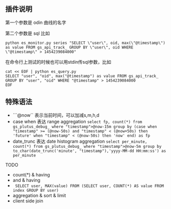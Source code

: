 ## 插件说明

第一个参数是 odin 曲线的名字

第二个参数是 sql 比如

```
python es_monitor.py series "SELECT \"user\", oid, max(\"@timestamp\") as value FROM gs_api_track_ GROUP BY \"user\", oid WHERE \"@timestamp\" > 1454239084000"
```

在命令行上测试的时候也可以用stdin传sql参数，比如

```
cat << EOF | python es_query.py
SELECT "user", "oid", max("@timestamp") as value FROM gs_api_track_ GROUP BY "user", "oid" WHERE "@timestamp" > 1454239084000
EOF
```
## 特殊语法

* ```@now`` 表示当前时间，可以加减s,m,h,d
* case when 表达 range aggregation ```select fp, count(*) from gs_plutus_debug_ where "timestamp">@now-15m group by (case when "timestamp" >= (@now-50s) and "timestamp" < (@now+50s) then 'future' when "timestamp" < (@now-50s) then 'now' end) as fp```
* date_trunc 表达 date histogram aggregation ```select per_minute, count(*) from gs_plutus_debug_ where "timestamp">@now-5m group by to_char(date_trunc('minute', "timestamp"),'yyyy-MM-dd HH:mm:ss') as per_minute```

TODO

* count(*) & having
* and & having
* ``` SELECT user, MAX(value) FROM (SELECT user, COUNT(*) AS value FROM index GROUP BY user)```
* aggregation & sort & limit
* client side join